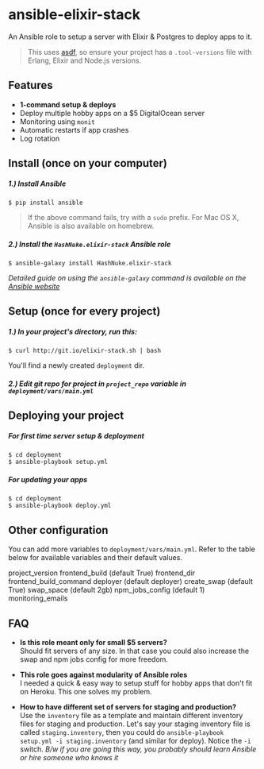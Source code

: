 # ansible-elixir-stack

An Ansible role to setup a server with Elixir & Postgres to deploy apps to it.

> This uses [asdf](https://github.com/HashNuke/asdf), so ensure your project has a `.tool-versions` file with Erlang, Elixir and Node.js versions.

## Features

* **1-command setup & deploys**
* Deploy multiple hobby apps on a $5 DigitalOcean server
* Monitoring using `monit`
* Automatic restarts if app crashes
* Log rotation

## Install (once on your computer)

##### 1.) Install Ansible

```shell
$ pip install ansible
```

> If the above command fails, try with a `sudo` prefix.
> For Mac OS X, Ansible is also available on homebrew.

##### 2.) Install the `HashNuke.elixir-stack` Ansible role

```shell
$ ansible-galaxy install HashNuke.elixir-stack
```

*Detailed guide on using the `ansible-galaxy` command is available on the [Ansible website](http://docs.ansible.com/galaxy.html#installing-roles)*

## Setup (once for every project)

##### 1.) In your project's directory, run this:

```shell
$ curl http://git.io/elixir-stack.sh | bash
```

You'll find a newly created `deployment` dir.

##### 2.) Edit git repo for project in `project_repo` variable in `deployment/vars/main.yml`

## Deploying your project

##### For first time server setup & deployment

```sh-session
$ cd deployment
$ ansible-playbook setup.yml
```

##### For updating your apps

```shell
$ cd deployment
$ ansible-playbook deploy.yml
```

## Other configuration

You can add more variables to `deployment/vars/main.yml`. Refer to the table below for available variables and their default values.


project_version
frontend_build (default True)
frontend_dir
frontend_build_command
deployer (default deployer)
create_swap (default True)
swap_space (default 2gb)
npm_jobs_config (default 1)
monitoring_emails

## FAQ

* **Is this role meant only for small $5 servers?**  
Should fit servers of any size. In that case you could also increase the swap and npm jobs config for more freedom.

* **This role goes against modularity of Ansible roles**  
I needed a quick & easy way to setup stuff for hobby apps that don't fit on Heroku. This one solves my problem.

* **How to have different set of servers for staging and production?**  
Use the `inventory` file as a template and maintain different inventory files for staging and production. Let's say your staging inventory file is called `staging.inventory`, then you could do `ansible-playbook setup.yml -i staging.inventory` (and similar for deploy). Notice the `-i` switch. *B/w if you are going this way, you probably should learn Ansible or hire someone who knows it*
